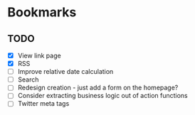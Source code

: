# Bookmarks

## TODO

- [x] View link page
- [x] RSS
- [ ] Improve relative date calculation
- [ ] Search
- [ ] Redesign creation - just add a form on the homepage?
- [ ] Consider extracting business logic out of action functions
- [ ] Twitter meta tags
